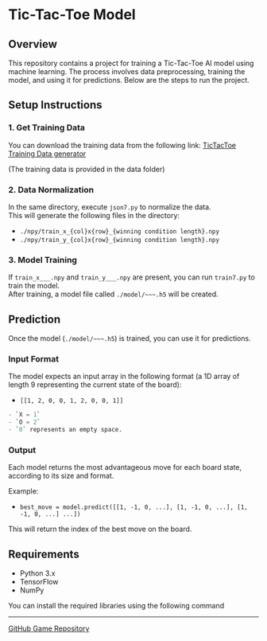 # Tic-Tac-Toe Model

## Overview
This repository contains a project for training a Tic-Tac-Toe AI model using machine learning. The process involves data preprocessing, training the model, and using it for predictions. Below are the steps to run the project.

## Setup Instructions

### 1. Get Training Data
You can download the training data from the following link:
[TicTacToe Training Data generator](https://smallbrain-labo.work/game/train/tictactoe)

(The training data is provided in the data folder)

### 2. Data Normalization
In the same directory, execute `json7.py` to normalize the data.  
This will generate the following files in the directory:

- `./npy/train_x_{col}x{row}_{winning condition length}.npy`
- `./npy/train_y_{col}x{row}_{winning condition length}.npy`

### 3. Model Training
If `train_x___.npy` and `train_y___.npy` are present, you can run `train7.py` to train the model.  
After training, a model file called `./model/~~~.h5` will be created.

## Prediction

Once the model (`./model/~~~.h5`) is trained, you can use it for predictions.

### Input Format
The model expects an input array in the following format (a 1D array of length 9 representing the current state of the board):
- `[[1, 2, 0, 0, 1, 2, 0, 0, 1]]`

```python
- `X = 1`
- `O = 2`
- `0` represents an empty space.
```


### Output
Each model returns the most advantageous move for each board state, according to its size and format.

Example:

- `best_move = model.predict([[1, -1, 0, ...], [1, -1, 0, ...], [1, -1, 0, ...] ...])`

This will return the index of the best move on the board.

## Requirements

- Python 3.x
- TensorFlow
- NumPy

You can install the required libraries using the following command




------
[GitHub Game Repository](https://github.com/taxi-tabby/tictactoe-ai-game)






